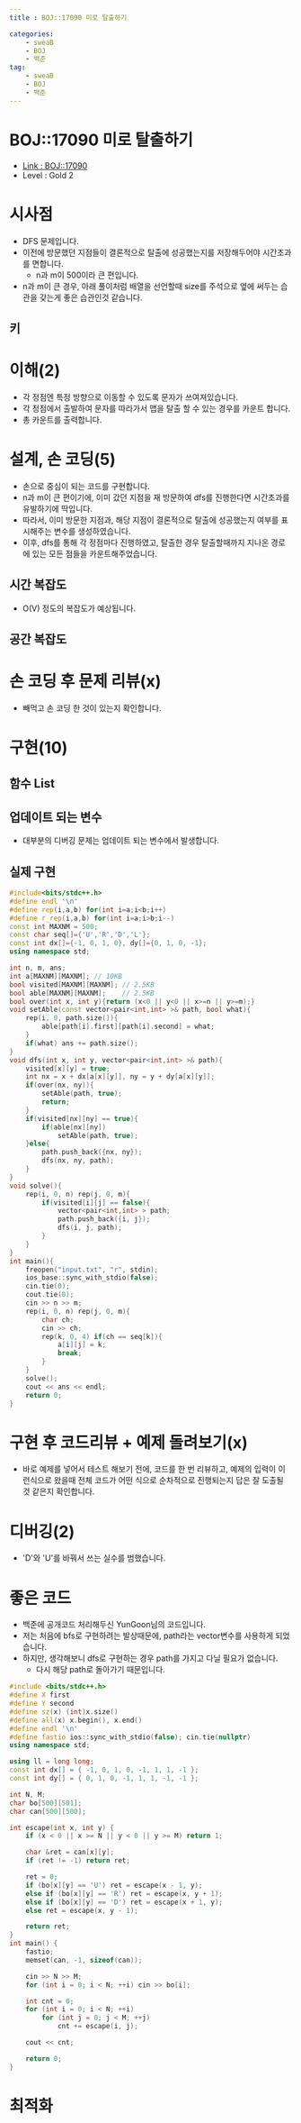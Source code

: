 ```yaml
---
title : BOJ::17090 미로 탈출하기

categories:
    - sweaB
    - BOJ
    - 백준
tag:
    - sweaB
    - BOJ
    - 백준
---
```

# BOJ::17090 미로 탈출하기
- [Link : BOJ::17090](https://www.acmicpc.net/problem/17090)
- Level : Gold 2

# 시사점
- DFS 문제입니다.
- 이전에 방문했던 지점들이 결론적으로 탈출에 성공했는지를 저장해두어야 시간초과를 면합니다.
  - n과 m이 500이라 큰 편입니다.
- n과 m이 큰 경우, 아래 풀이처럼 배열을 선언할때 size를 주석으로 옆에 써두는 습관을 갖는게 좋은
  습관인것 같습니다.

## 키

# 이해(2)
- 각 정점엔 특정 방향으로 이동할 수 있도록 문자가 쓰여져있습니다.
- 각 정점에서 출발하여 문자를 따라가서 맵을 탈출 할 수 있는 경우를 카운트 합니다.
- 총 카운트를 출력합니다.

# 설계, 손 코딩(5)
- 손으로 중심이 되는 코드를 구현합니다.
- n과 m이 큰 편이기에, 이미 갔던 지점을 재 방문하여 dfs를 진행한다면 시간초과를 유발하기에 딱입니다.
- 따라서, 이미 방문한 지점과, 해당 지점이 결론적으로 탈출에 성공했는지 여부를 표시해주는 변수를
  생성하였습니다.
- 이후, dfs를 통해 각 정점마다 진행하였고, 탈출한 경우 탈출할때까지 지나온 경로에 있는 모든 점들을
  카운트해주었습니다.

## 시간 복잡도
- O(V) 정도의 복잡도가 예상됩니다.

## 공간 복잡도

# 손 코딩 후 문제 리뷰(x)
- 빼먹고 손 코딩 한 것이 있는지 확인합니다.

# 구현(10)

## 함수 List 

## 업데이트 되는 변수
- 대부분의 디버깅 문제는 업데이트 되는 변수에서 발생합니다.

## 실제 구현 

```cpp
#include<bits/stdc++.h>
#define endl '\n'
#define rep(i,a,b) for(int i=a;i<b;i++)
#define r_rep(i,a,b) for(int i=a;i>b;i--)
const int MAXNM = 500;
const char seq[]={'U','R','D','L'};
const int dx[]={-1, 0, 1, 0}, dy[]={0, 1, 0, -1};
using namespace std;

int n, m, ans;
int a[MAXNM][MAXNM]; // 10KB
bool visited[MAXNM][MAXNM]; // 2.5KB
bool able[MAXNM][MAXNM];    // 2.5KB
bool over(int x, int y){return (x<0 || y<0 || x>=n || y>=m);}
void setAble(const vector<pair<int,int> >& path, bool what){
    rep(i, 0, path.size()){
        able[path[i].first][path[i].second] = what;
    }
    if(what) ans += path.size();
}
void dfs(int x, int y, vector<pair<int,int> >& path){
    visited[x][y] = true;
    int nx = x + dx[a[x][y]], ny = y + dy[a[x][y]];
    if(over(nx, ny)){
        setAble(path, true);
        return;
    }
    if(visited[nx][ny] == true){
        if(able[nx][ny])
            setAble(path, true);
    }else{
        path.push_back({nx, ny});
        dfs(nx, ny, path);
    }
}
void solve(){
    rep(i, 0, n) rep(j, 0, m){
        if(visited[i][j] == false){
            vector<pair<int,int> > path;
            path.push_back({i, j});
            dfs(i, j, path);
        }
    }
}
int main(){
    freopen("input.txt", "r", stdin);
    ios_base::sync_with_stdio(false);
    cin.tie(0);
    cout.tie(0);
    cin >> n >> m;
    rep(i, 0, n) rep(j, 0, m){
        char ch;
        cin >> ch;
        rep(k, 0, 4) if(ch == seq[k]){
            a[i][j] = k;
            break;
        }
    }
    solve();
    cout << ans << endl;
    return 0;
}
```

# 구현 후 코드리뷰 + 예제 돌려보기(x)
- 바로 예제를 넣어서 테스트 해보기 전에, 코드를 한 번 리뷰하고, 예제의 입력이 이런식으로 왔을때
  전체 코드가 어떤 식으로 순차적으로 진행되는지 답은 잘 도출될 것 같은지 확인합니다.

# 디버깅(2)
- 'D'와 'U'를 바꿔서 쓰는 실수를 범했습니다.

# 좋은 코드
- 백준에 공개코드 처리해두신 YunGoon님의 코드입니다.
- 저는 처음에 bfs로 구현하려는 발상때문에, path라는 vector변수를 사용하게 되었습니다.
- 하지만, 생각해보니 dfs로 구현하는 경우 path를 가지고 다닐 필요가 없습니다.
  - 다시 해당 path로 돌아가기 때문입니다.

```cpp
#include <bits/stdc++.h>
#define X first
#define Y second
#define sz(x) (int)x.size()
#define all(x) x.begin(), x.end()
#define endl '\n'
#define fastio ios::sync_with_stdio(false); cin.tie(nullptr)
using namespace std;

using ll = long long;
const int dx[] = { -1, 0, 1, 0, -1, 1, 1, -1 };
const int dy[] = { 0, 1, 0, -1, 1, 1, -1, -1 };

int N, M;
char bo[500][501];
char can[500][500];

int escape(int x, int y) {
	if (x < 0 || x >= N || y < 0 || y >= M) return 1;

	char &ret = can[x][y];
	if (ret != -1) return ret;

	ret = 0;
	if (bo[x][y] == 'U') ret = escape(x - 1, y);
	else if (bo[x][y] == 'R') ret = escape(x, y + 1);
	else if (bo[x][y] == 'D') ret = escape(x + 1, y);
	else ret = escape(x, y - 1);

	return ret;
}
int main() {
	fastio;
	memset(can, -1, sizeof(can));

	cin >> N >> M;
	for (int i = 0; i < N; ++i) cin >> bo[i];

	int cnt = 0;
	for (int i = 0; i < N; ++i)
		for (int j = 0; j < M; ++j)
			cnt += escape(i, j);

	cout << cnt;

	return 0;
}
```

# 최적화

